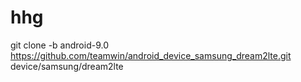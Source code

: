 # hhg
git clone -b android-9.0 https://github.com/teamwin/android_device_samsung_dream2lte.git device/samsung/dream2lte
